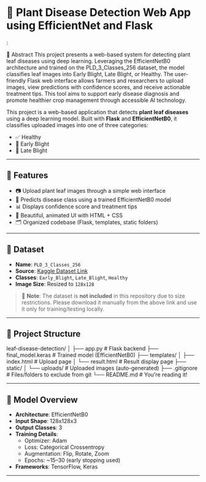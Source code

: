# 🌿 Plant Disease Detection Web App using EfficientNet and Flask
:

📝 Abstract
This project presents a web-based system for detecting plant leaf diseases using deep learning. Leveraging the EfficientNetB0 architecture and trained on the PLD_3_Classes_256 dataset, the model classifies leaf images into Early Blight, Late Blight, or Healthy. The user-friendly Flask web interface allows farmers and researchers to upload images, view predictions with confidence scores, and receive actionable treatment tips. This tool aims to support early disease diagnosis and promote healthier crop management through accessible AI technology.



This project is a web-based application that detects **plant leaf diseases** using a deep learning model. Built with **Flask** and **EfficientNetB0**, it classifies uploaded images into one of three categories:

- ✅ Healthy
- 🍂 Early Blight
- 🍂 Late Blight

---

## 🚀 Features

- 📷 Upload plant leaf images through a simple web interface
- 🤖 Predicts disease class using a trained EfficientNetB0 model
- 📊 Displays confidence score and treatment tips
- 🎨 Beautiful, animated UI with HTML + CSS
- 🗂 Organized codebase (Flask, templates, static folders)

---

## 📁 Dataset

- **Name**: `PLD_3_Classes_256`
- **Source**: [Kaggle Dataset Link](https://www.kaggle.com/datasets/smaranjitghose/plant-disease-detection-dataset)
- **Classes**: `Early_Blight`, `Late_Blight`, `Healthy`
- **Image Size**: Resized to `128x128`

> 📌 **Note**: The dataset is **not included** in this repository due to size restrictions. Please download it manually from the above link and use it only for training/testing locally.

---

## 💾 Project Structure

leaf-disease-detection/
│
├── app.py # Flask backend
├── final_model.keras # Trained model (EfficientNetB0)
├── templates/
│ ├── index.html # Upload page
│ └── result.html # Result display page
├── static/
│ └── uploads/ # Uploaded images (auto-generated)
├── .gitignore # Files/folders to exclude from git
└── README.md # You're reading it!

---

## 🧠 Model Overview

- **Architecture**: EfficientNetB0
- **Input Shape**: 128x128x3
- **Output Classes**: 3
- **Training Details**:
  - Optimizer: Adam
  - Loss: Categorical Crossentropy
  - Augmentation: Flip, Rotate, Zoom
  - Epochs: ~15–30 (early stopping used)
- **Frameworks**: TensorFlow, Keras

---